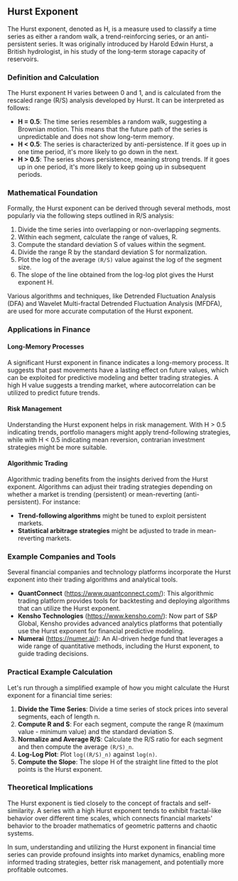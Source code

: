 ## Hurst Exponent

The Hurst exponent, denoted as H, is a measure used to classify a time series as either a random walk, a trend-reinforcing series, or an anti-persistent series. It was originally introduced by Harold Edwin Hurst, a British hydrologist, in his study of the long-term storage capacity of reservoirs.

### Definition and Calculation

The Hurst exponent H varies between 0 and 1, and is calculated from the rescaled range (R/S) analysis developed by Hurst. It can be interpreted as follows:

- **H = 0.5**: The time series resembles a random walk, suggesting a Brownian motion. This means that the future path of the series is unpredictable and does not show long-term memory.
- **H < 0.5**: The series is characterized by anti-persistence. If it goes up in one time period, it's more likely to go down in the next.
- **H > 0.5**: The series shows persistence, meaning strong trends. If it goes up in one period, it's more likely to keep going up in subsequent periods.

### Mathematical Foundation

Formally, the Hurst exponent can be derived through several methods, most popularly via the following steps outlined in R/S analysis:

1. Divide the time series into overlapping or non-overlapping segments.
2. Within each segment, calculate the range of values, R.
3. Compute the standard deviation S of values within the segment.
4. Divide the range R by the standard deviation S for normalization.
5. Plot the log of the average `(R/S)` value against the log of the segment size.
6. The slope of the line obtained from the log-log plot gives the Hurst exponent H.

Various algorithms and techniques, like Detrended Fluctuation Analysis (DFA) and Wavelet Multi-fractal Detrended Fluctuation Analysis (MFDFA), are used for more accurate computation of the Hurst exponent.

### Applications in Finance

#### Long-Memory Processes

A significant Hurst exponent in finance indicates a long-memory process. It suggests that past movements have a lasting effect on future values, which can be exploited for predictive modeling and better trading strategies. A high H value suggests a trending market, where autocorrelation can be utilized to predict future trends.

#### Risk Management

Understanding the Hurst exponent helps in risk management. With H > 0.5 indicating trends, portfolio managers might apply trend-following strategies, while with H < 0.5 indicating mean reversion, contrarian investment strategies might be more suitable.

#### Algorithmic Trading

Algorithmic trading benefits from the insights derived from the Hurst exponent. Algorithms can adjust their trading strategies depending on whether a market is trending (persistent) or mean-reverting (anti-persistent). For instance:

- **Trend-following algorithms** might be tuned to exploit persistent markets.
- **Statistical arbitrage strategies** might be adjusted to trade in mean-reverting markets.

### Example Companies and Tools

Several financial companies and technology platforms incorporate the Hurst exponent into their trading algorithms and analytical tools.

- **QuantConnect** (https://www.quantconnect.com/): This algorithmic trading platform provides tools for backtesting and deploying algorithms that can utilize the Hurst exponent.
- **Kensho Technologies** (https://www.kensho.com/): Now part of S&P Global, Kensho provides advanced analytics platforms that potentially use the Hurst exponent for financial predictive modeling.
- **Numerai** (https://numer.ai/): An AI-driven hedge fund that leverages a wide range of quantitative methods, including the Hurst exponent, to guide trading decisions.

### Practical Example Calculation

Let's run through a simplified example of how you might calculate the Hurst exponent for a financial time series:

1. **Divide the Time Series**: Divide a time series of stock prices into several segments, each of length n.
2. **Compute R and S**: For each segment, compute the range R (maximum value - minimum value) and the standard deviation S.
3. **Normalize and Average R/S**: Calculate the R/S ratio for each segment and then compute the average `(R/S)_n`.
4. **Log-Log Plot**: Plot `log((R/S)_n)` against `log(n)`.
5. **Compute the Slope**: The slope H of the straight line fitted to the plot points is the Hurst exponent.

### Theoretical Implications

The Hurst exponent is tied closely to the concept of fractals and self-similarity. A series with a high Hurst exponent tends to exhibit fractal-like behavior over different time scales, which connects financial markets' behavior to the broader mathematics of geometric patterns and chaotic systems.

In sum, understanding and utilizing the Hurst exponent in financial time series can provide profound insights into market dynamics, enabling more informed trading strategies, better risk management, and potentially more profitable outcomes.
